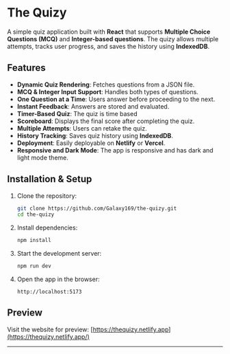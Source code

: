 # The Quizy

A simple quiz application built with **React** that supports **Multiple Choice Questions (MCQ)** and **Integer-based questions**.
The quizy allows multiple attempts, tracks user progress, and saves the history using **IndexedDB**.

## Features

- **Dynamic Quiz Rendering**: Fetches questions from a JSON file.
- **MCQ & Integer Input Support**: Handles both types of questions.
- **One Question at a Time**: Users answer before proceeding to the next.
- **Instant Feedback**: Answers are stored and evaluated.
- **Timer-Based Quiz**: The quiz is time based
- **Scoreboard**: Displays the final score after completing the quiz.
- **Multiple Attempts**: Users can retake the quiz.
- **History Tracking**: Saves quiz history using **IndexedDB**.
- **Deployment**: Easily deployable on **Netlify** or **Vercel**.
- **Responsive and Dark Mode**: The app is responsive and has dark and light mode theme.

## Installation & Setup

1. Clone the repository:
   ```sh
   git clone https://github.com/Galaxy169/the-quizy.git
   cd the-quizy
   ```
2. Install dependencies:
   ```sh
   npm install
   ```
3. Start the development server:
   ```sh
   npm run dev
   ```
4. Open the app in the browser:
   ```
   http://localhost:5173
   ```


## Preview
Visit the website for preview: [https://thequizy.netlify.app](https://thequizy.netlify.app/)

---